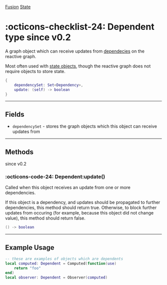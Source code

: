<nav class="fusiondoc-api-breadcrumbs">
	<a href="../..">Fusion</a>
	<a href="..">State</a>
</nav>

<h1 class="fusiondoc-api-header" markdown>
	<span class="fusiondoc-api-icon" markdown>:octicons-checklist-24:</span>
	<span class="fusiondoc-api-name">Dependent</span>
	<span class="fusiondoc-api-pills">
		<span class="fusiondoc-api-pill-type">type</span>
		<span class="fusiondoc-api-pill-since">since v0.2</span>
	</span>
</h1>

A graph object which can receive updates from [dependecies](../dependency) on
the reactive graph.

Most often used with [state objects](../stateobject), though the reactive graph
does not require objects to store state.

```Lua
{
	dependencySet: Set<Dependency>,
    update: (self) -> boolean
}
```

-----

## Fields

- `dependencySet` - stores the graph objects which this object can receive
updates from

-----

## Methods

<p class="fusiondoc-api-pills">
	<span class="fusiondoc-api-pill-since">since v0.2</span>
</p>

### :octicons-code-24: Dependent:update()

Called when this object receives an update from one or more dependencies.

If this object is a dependency, and updates should be propagated to further
dependencies, this method should return true. Otherwise, to block further
updates from occuring (for example, because this object did not change value),
this method should return false.

```Lua
() -> boolean
```

-----

## Example Usage

```Lua
-- these are examples of objects which are dependents
local computed: Dependent = Computed(function(use)
	return "foo"
end)
local observer: Dependent = Observer(computed)
```
